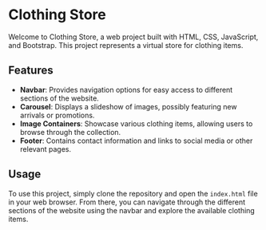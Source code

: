 # Clothing Store

Welcome to Clothing Store, a web project built with HTML, CSS, JavaScript, and Bootstrap. This project represents a virtual store for clothing items.

## Features

- **Navbar**: Provides navigation options for easy access to different sections of the website.
- **Carousel**: Displays a slideshow of images, possibly featuring new arrivals or promotions.
- **Image Containers**: Showcase various clothing items, allowing users to browse through the collection.
- **Footer**: Contains contact information and links to social media or other relevant pages.

## Usage

To use this project, simply clone the repository and open the `index.html` file in your web browser. From there, you can navigate through the different sections of the website using the navbar and explore the available clothing items.

